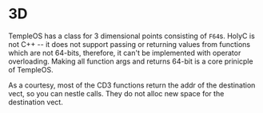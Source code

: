# 3D
TempleOS has a class for 3 dimensional points consisting of `F64`s. HolyC is not C++ -- it does not support passing or returning values from functions which are not 64-bits, therefore, it can't be implemented with operator overloading. Making all function args and returns 64-bit is a core prinicple of TempleOS.

As a courtesy, most of the CD3 functions return the addr of the destination vect, so you can nestle calls. They do not alloc new space for the destination vect.
